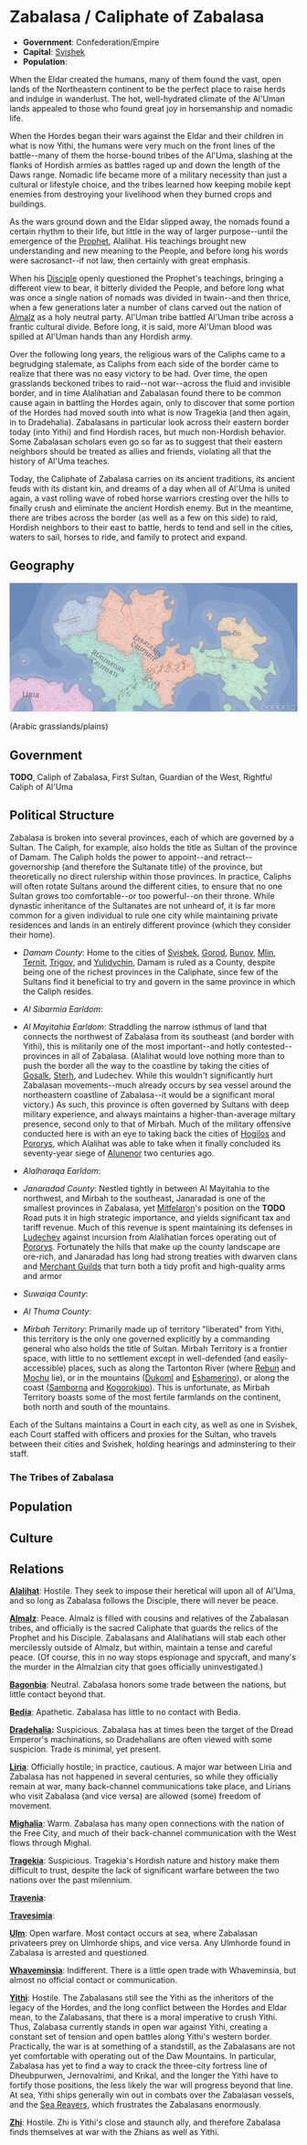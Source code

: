 # Zabalasa / Caliphate of Zabalasa
* **Government**: Confederation/Empire
* **Capital**: [Svishek](../Cities/Svishek.md)
* **Population**: 

When the Eldar created the humans, many of them found the vast, open lands of the Northeastern continent to be the perfect place to raise herds and indulge in wanderlust. The hot, well-hydrated climate of the Al'Uman lands appealed to those who found great joy in horsemanship and nomadic life.

When the Hordes began their wars against the Eldar and their children in what is now Yithi, the humans were very much on the front lines of the battle--many of them the horse-bound tribes of the Al'Uma, slashing at the flanks of Hordish armies as battles raged up and down the length of the Daws range. Nomadic life became more of a military necessity than just a cultural or lifestyle choice, and the tribes learned how keeping mobile kept enemies from destroying your livelihood when they burned crops and buildings.

As the wars ground down and the Eldar slipped away, the nomads found a certain rhythm to their life, but little in the way of larger purpose--until the emergence of the [Prophet](../People/Alalihat.md), Alalihat. His teachings brought new understanding and new meaning to the People, and before long his words were sacrosanct--if not law, then certainly with great emphasis.

When his [Disciple](../People/Zabalasa.md) openly questioned the Prophet's teachings, bringing a different view to bear, it bitterly divided the People, and before long what was once a single nation of nomads was divided in twain--and then thrice, when a few generations later a number of clans carved out the nation of [Almalz](Almalz.md) as a holy neutral party. Al'Uman tribe battled Al'Uman tribe across a frantic cultural divide. Before long, it is said, more Al'Uman blood was spilled at Al'Uman hands than any Hordish army.

Over the following long years, the religious wars of the Caliphs came to a begrudging stalemate, as Caliphs from each side of the border came to realize that there was no easy victory to be had. Over time, the open grasslands beckoned tribes to raid--not war--across the fluid and invisible border, and in time Alalihatian and Zabalasan found there to be common cause again in battling the Hordes again, only to discover that some portion of the Hordes had moved south into what is now Tragekia (and then again, in to Dradehalia). Zabalasans in particular look across their eastern border today (into Yithi) and find Hordish races, but much non-Hordish behavior. Some Zabalasan scholars even go so far as to suggest that their eastern neighbors should be treated as allies and friends, violating all that the history of Al'Uma teaches.

Today, the Caliphate of Zabalasa carries on its ancient traditions, its ancient feuds with its distant kin, and dreams of a day when all of Al'Uma is united again, a vast rolling wave of robed horse warriors cresting over the hills to finally crush and eliminate the ancient Hordish enemy. But in the meantime, there are tribes across the border (as well as a few on this side) to raid, Hordish neighbors to their east to battle, herds to tend and sell in the cities, waters to sail, horses to ride, and family to protect and expand.

## Geography
![Zabalasan geography](Zabalasa.jpeg)

(Arabic grasslands/plains)

## Government
**TODO**, Caliph of Zabalasa, First Sultan, Guardian of the West, Rightful Caliph of Al'Uma

## Political Structure
Zabalasa is broken into several provinces, each of which are governed by a Sultan. The Caliph, for example, also holds the title as Sultan of the province of Damam. The Caliph holds the power to appoint--and retract--governorship (and therefore the Sultanate title) of the province, but theoretically no direct rulership within those provinces. In practice, Caliphs will often rotate Sultans around the different cities, to ensure that no one Sultan grows too comfortable--or too powerful--on their throne. While dynastic inheritance of the Sultanates are not unheard of, it is far more common for a given individual to rule one city while maintaining private residences and lands in an entirely different province (which they consider their home).

* *Damam County*: Home to the cities of [Svishek](), [Gorod](), [Bunov](), [Mlin](), [Ternit](), [Trigov](), and [Yulidychin](), Damam is ruled as a County, despite being one of the richest provinces in the Caliphate, since few of the Sultans find it beneficial to try and govern in the same province in which the Caliph resides.

* *Al Sibarmia Earldom*: 

* *Al Mayitahia Earldom*: Straddling the narrow isthmus of land that connects the northwest of Zabalasa from its southeast (and border with Yithi), this is militarily one of the most important--and hotly contested--provinces in all of Zabalasa. (Alalihat would love nothing more than to push the border all the way to the coastline by taking the cities of [Gosalk](), [Sterh](), and Ludechev. While this wouldn't significantly hurt Zabalasan movements--much already occurs by sea vessel around the northeastern coastline of Zabalasa--it would be a significant moral victory.) As such, this province is often governed by Sultans with deep military experience, and always maintains a higher-than-average miltary presence, second only to that of Mirbah. Much of the military offensive conducted here is with an eye to taking back the cities of [Hogilos]() and [Pororys](), which Alalihat was able to take when it finally concluded its seventy-year siege of [Alunenor]() two centuries ago.  

* *Alalharaqa Earldom*: 

* *Janaradad County*: Nestled tightly in between Al Mayitahia to the northwest, and Mirbah to the southeast, Janaradad is one of the smallest provinces in Zabalasa, yet [Mitfelaron]()'s position on the **TODO** Road puts it in high strategic importance, and yields significant tax and tariff revenue. Much of this revenue is spent maintaining its defenses in [Ludechev]() against incursion from Alalihatian forces operating out of [Pororys](). Fortunately the hills that make up the county landscape are ore-rich, and Janaradad has long had strong treaties with dwarven clans and [Merchant Guilds](../Organizations/MerchantGuilds/index.md) that turn both a tidy profit and high-quality arms and armor 

* *Suwaiqa County*: 

* *Al Thuma County*: 

* *Mirbah Territory*: Primarily made up of territory "liberated" from Yithi, this territory is the only one governed explicitly by a commanding general who also holds the title of Sultan. Mirbah Territory is a frontier space, with little to no settlement except in well-defended (and easily-accessible) places, such as along the Tartonton River (where [Rebun]() and [Mochu]() lie), or in the mountains ([Dukoml]() and [Eshamerino]()), or along the coast ([Samborna]() and [Kogorokipo]()). This is unfortunate, as Mirbah Territory boasts some of the most fertile farmlands on the continent, both north and south of the mountains.

Each of the Sultans maintains a Court in each city, as well as one in Svishek, each Court staffed with officers and proxies for the Sultan, who travels between their cities and Svishek, holding hearings and adminstering to their staff. 

### The Tribes of Zabalasa

## Population

## Culture

## Relations
**[Alalihat](../Nations/Alalihat.md)**: Hostile. They seek to impose their heretical will upon all of Al'Uma, and so long as Zabalasa follows the Disciple, there will never be peace.

**[Almalz](../Nations/Almalz.md)**: Peace. Almalz is filled with cousins and relatives of the Zabalasan tribes, and officially is the sacred Caliphate that guards the relics of the Prophet and his Disciple. Zabalasans and Alalihatians will stab each other mercilessly outside of Almalz, but within, maintain a tense and careful peace. (Of course, this in no way stops espionage and spycraft, and many's the murder in the Almalzian city that goes officially uninvestigated.)

**[Bagonbia](../Nations/Bagonbia.md)**: Neutral. Zabalasa honors some trade between the nations, but little contact beyond that.

**[Bedia](../Nations/Bedia.md)**: Apathetic. Zabalasa has little to no contact with Bedia.

**[Dradehalia](../Nations/Dradehalia.md):** Suspicious. Zabalasa has at times been the target of the Dread Emperor's machinations, so Dradehalians are often viewed with some suspicion. Trade is minimal, yet present.

**[Liria](../Nations/Liria.md)**: Officially hostile; in practice, cautious. A major war between Liria and Zabalasa has not happened in several centuries, so while they officially remain at war, many back-channel communications take place, and Lirians who visit Zabalasa (and vice versa) are allowed (some) freedom of movement.

**[Mighalia](../Nations/Mighalia.md)**: Warm. Zabalasa has many open connections with the nation of the Free City, and much of their back-channel communication with the West flows through Mighal.

**[Tragekia](../Nations/Tragekia.md)**: Suspicious. Tragekia's Hordish nature and history make them difficult to trust, despite the lack of significant warfare between the two nations over the past milennium.

**[Travenia](../Nations/Travenia.md)**:

**[Travesimia](../Nations/Travesimia.md)**:

**[Ulm](../Nations/Ulm.md)**: Open warfare. Most contact occurs at sea, where Zabalasan privateers prey on Ulmhorde ships, and vice versa. Any Ulmhorde found in Zabalasa is arrested and questioned.

**[Whaveminsia](../Nations/Whaveminsia.md)**: Indifferent. There is a little open trade with Whaveminsia, but almost no official contact or communication.

**[Yithi](../Nations/Yithi.md)**: Hostile. The Zabalasans still see the Yithi as the inheritors of the legacy of the Hordes, and the long conflict between the Hordes and Eldar mean, to the Zalabasans, that there is a moral imperative to crush Yithi. Thus, Zalabasa currently stands in open war against Yithi, creating a constant set of tension and open battles along Yithi's western border. Practically, the war is at something of a standstill, as the Zabalasans are not yet comfortable with operating out of the Daw Mountains. In particular, Zabalasa has yet to find a way to crack the three-city fortress line of Dheubpurwen, Jernovalrimi, and Krikal, and the longer the Yithi have to fortify those positions, the less likely the war will progress beyond that line. At sea, Yithi ships generally win out in combats over the Zabalasan vessels, and the [Sea Reavers](../Organizations/MercCompanies/SeaReavers.md), which frustrates the Zabalasans enormously.

**[Zhi](../Nations/Zhi.md)**: Hostile. Zhi is Yithi's close and staunch ally, and therefore Zabalasa finds themselves at war with the Zhians as well as Yithi.

